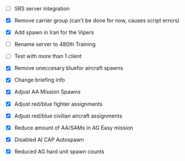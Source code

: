 - [ ] SRS server integration
- [X] Remove carrier group (can't be done for now, causes script errors)
- [X] Add spawn in Iran for the Vipers
- [ ] Rename server to 480th Training
- [ ] Test with more than 1 client
- [X] Remove uneccesary bluefor aircraft spawns
- [X] Change briefing info
- [X] Adjust AA Mission Spawns
- [X] Adjust red/blue fighter assignments
- [X] Adjust red/blue civilian aircraft assignments
- [X] Reduce amount of AA/SAMs in AG Easy mission
- [X] Disabled AI CAP Autospawn
- [X] Reduced AG hard unit spawn counts

